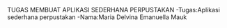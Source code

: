 TUGAS MEMBUAT APLIKASI SEDERHANA PERPUSTAKAN
-Tugas:Aplikasi sederhana perpustakan
-Nama:Maria Delvina Emanuella Mauk
